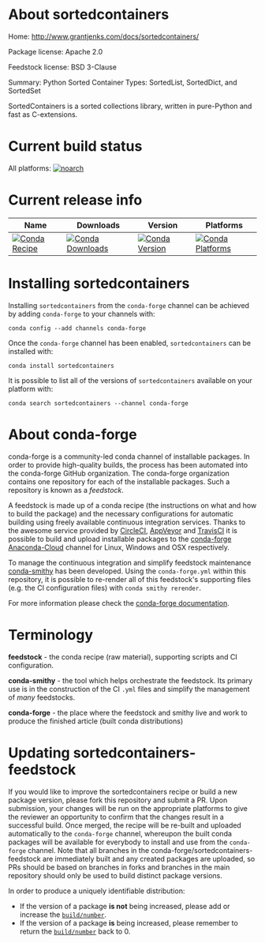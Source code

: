 About sortedcontainers
======================

Home: http://www.grantjenks.com/docs/sortedcontainers/

Package license: Apache 2.0

Feedstock license: BSD 3-Clause

Summary: Python Sorted Container Types: SortedList, SortedDict, and SortedSet

SortedContainers is a sorted collections library, written in pure-Python
and fast as C-extensions.


Current build status
====================

All platforms:
[![noarch](https://img.shields.io/circleci/project/github/conda-forge/sortedcontainers-feedstock/master.svg?label=noarch)](https://circleci.com/gh/conda-forge/sortedcontainers-feedstock)

Current release info
====================

| Name | Downloads | Version | Platforms |
| --- | --- | --- | --- |
| [![Conda Recipe](https://img.shields.io/badge/recipe-sortedcontainers-green.svg)](https://anaconda.org/conda-forge/sortedcontainers) | [![Conda Downloads](https://img.shields.io/conda/dn/conda-forge/sortedcontainers.svg)](https://anaconda.org/conda-forge/sortedcontainers) | [![Conda Version](https://img.shields.io/conda/vn/conda-forge/sortedcontainers.svg)](https://anaconda.org/conda-forge/sortedcontainers) | [![Conda Platforms](https://img.shields.io/conda/pn/conda-forge/sortedcontainers.svg)](https://anaconda.org/conda-forge/sortedcontainers) |

Installing sortedcontainers
===========================

Installing `sortedcontainers` from the `conda-forge` channel can be achieved by adding `conda-forge` to your channels with:

```
conda config --add channels conda-forge
```

Once the `conda-forge` channel has been enabled, `sortedcontainers` can be installed with:

```
conda install sortedcontainers
```

It is possible to list all of the versions of `sortedcontainers` available on your platform with:

```
conda search sortedcontainers --channel conda-forge
```


About conda-forge
=================

conda-forge is a community-led conda channel of installable packages.
In order to provide high-quality builds, the process has been automated into the
conda-forge GitHub organization. The conda-forge organization contains one repository
for each of the installable packages. Such a repository is known as a *feedstock*.

A feedstock is made up of a conda recipe (the instructions on what and how to build
the package) and the necessary configurations for automatic building using freely
available continuous integration services. Thanks to the awesome service provided by
[CircleCI](https://circleci.com/), [AppVeyor](http://www.appveyor.com/)
and [TravisCI](https://travis-ci.org/) it is possible to build and upload installable
packages to the [conda-forge](https://anaconda.org/conda-forge)
[Anaconda-Cloud](http://docs.anaconda.org/) channel for Linux, Windows and OSX respectively.

To manage the continuous integration and simplify feedstock maintenance
[conda-smithy](http://github.com/conda-forge/conda-smithy) has been developed.
Using the ``conda-forge.yml`` within this repository, it is possible to re-render all of
this feedstock's supporting files (e.g. the CI configuration files) with ``conda smithy rerender``.

For more information please check the [conda-forge documentation](https://conda-forge.org/docs/).

Terminology
===========

**feedstock** - the conda recipe (raw material), supporting scripts and CI configuration.

**conda-smithy** - the tool which helps orchestrate the feedstock.
                   Its primary use is in the construction of the CI ``.yml`` files
                   and simplify the management of *many* feedstocks.

**conda-forge** - the place where the feedstock and smithy live and work to
                  produce the finished article (built conda distributions)


Updating sortedcontainers-feedstock
===================================

If you would like to improve the sortedcontainers recipe or build a new
package version, please fork this repository and submit a PR. Upon submission,
your changes will be run on the appropriate platforms to give the reviewer an
opportunity to confirm that the changes result in a successful build. Once
merged, the recipe will be re-built and uploaded automatically to the
`conda-forge` channel, whereupon the built conda packages will be available for
everybody to install and use from the `conda-forge` channel.
Note that all branches in the conda-forge/sortedcontainers-feedstock are
immediately built and any created packages are uploaded, so PRs should be based
on branches in forks and branches in the main repository should only be used to
build distinct package versions.

In order to produce a uniquely identifiable distribution:
 * If the version of a package **is not** being increased, please add or increase
   the [``build/number``](http://conda.pydata.org/docs/building/meta-yaml.html#build-number-and-string).
 * If the version of a package **is** being increased, please remember to return
   the [``build/number``](http://conda.pydata.org/docs/building/meta-yaml.html#build-number-and-string)
   back to 0.